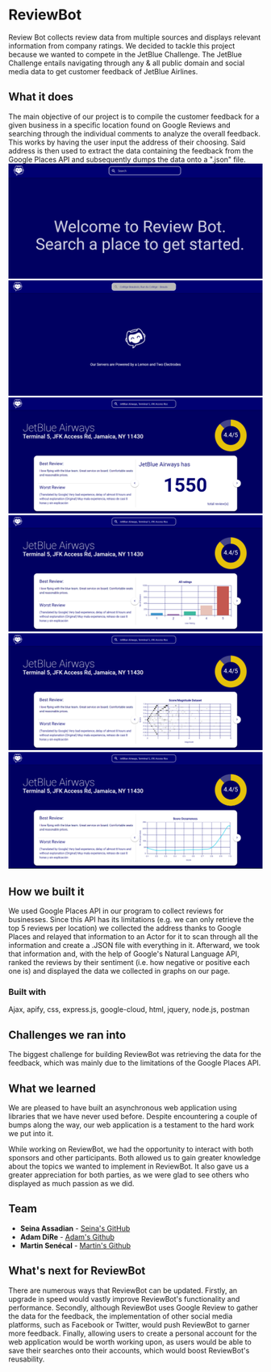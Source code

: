 # ReviewBot
Review Bot collects review data from multiple sources and displays relevant information from company ratings. We decided to tackle this project because we wanted to compete in the JetBlue Challenge. The JetBlue Challenge entails navigating through any & all public domain and social media data to get customer feedback of JetBlue Airlines.


## What it does
The main objective of our project is to compile the customer feedback for a given business in a specific location found on Google Reviews and searching through the individual comments to analyze the overall feedback. This works by having the user input the address of their choosing. Said address is then used to extract the data containing the feedback from the Google Places API and subsequently dumps the data onto a ".json" file.
<img src="screenshot1.png">
<img src="screenshot2.png">
<img src="screenshot3.png">
<img src="screenshot4.png">
<img src="screenshot5.png">
<img src="screenshot6.png">


## How we built it
We used Google Places API in our program to collect reviews for businesses. Since this API has its limitations (e.g. we can only retrieve the top 5 reviews per location) we collected the address thanks to Google Places and relayed that information to an Actor for it to scan through all the information and create a .JSON file with everything in it. Afterward, we took that information and, with the help of Google's Natural Language API, ranked the reviews by their sentiment (i.e. how negative or positive each one is) and displayed the data we collected in graphs on our page.


### Built with
Ajax, apify, css, express.js, google-cloud, html, jquery, node.js, postman

## Challenges we ran into
The biggest challenge for building ReviewBot was retrieving the data for the feedback, which was mainly due to the limitations of the Google Places API.

## What we learned
We are pleased to have built an asynchronous web application using libraries that we have never used before. Despite encountering a couple of bumps along the way, our web application is a testament to the hard work we put into it.

While working on ReviewBot, we had the opportunity to interact with both sponsors and other participants. Both allowed us to gain greater knowledge about the topics we wanted to implement in ReviewBot. It also gave us a greater appreciation for both parties, as we were glad to see others who displayed as much passion as we did.

## Team

* **Seina Assadian** - [Seina's GitHub](https://github.com/seinaas)
* **Adam DiRe** - [Adam's Github](https://github.com/AdamMigliore)
* **Martin Senécal** - [Martin's Github](https://github.com/martinsenecal)

## What's next for ReviewBot
There are numerous ways that ReviewBot can be updated. Firstly, an upgrade in speed would vastly improve ReviewBot's functionality and performance. Secondly, although ReviewBot uses Google Review to gather the data for the feedback, the implementation of other social media platforms, such as Facebook or Twitter, would push ReviewBot to garner more feedback. Finally, allowing users to create a personal account for the web application would be worth working upon, as users would be able to save their searches onto their accounts, which would boost ReviewBot's reusability.

</div>

